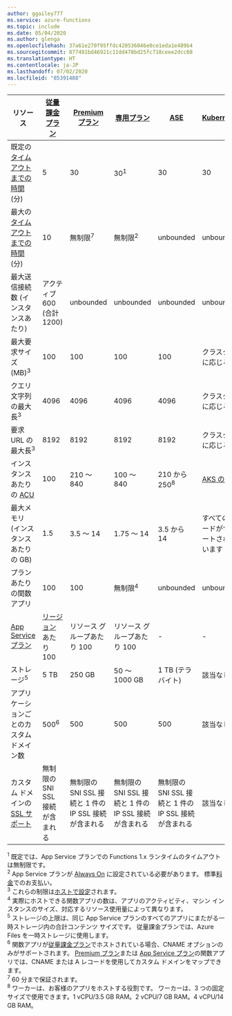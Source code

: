 ```yaml
---
author: ggailey777
ms.service: azure-functions
ms.topic: include
ms.date: 05/04/2020
ms.author: glenga
ms.openlocfilehash: 37a61e270f95ffdc420536046e0ce1eda1e489b4
ms.sourcegitcommit: 877491bd46921c11dd478bd25fc718ceee2dcc08
ms.translationtype: HT
ms.contentlocale: ja-JP
ms.lasthandoff: 07/02/2020
ms.locfileid: "85391488"
---
```

| リソース |[従量課金プラン](../articles/azure-functions/functions-scale.md#consumption-plan)|[Premium プラン](../articles/azure-functions/functions-scale.md#premium-plan)|[専用プラン](../articles/azure-functions/functions-scale.md#app-service-plan)|[ASE](../articles/app-service/environment/intro.md)| [Kubernetes](../articles/aks/quotas-skus-regions.md) |
| --- | --- | --- | --- | --- | --- |
|既定の[タイムアウトまでの時間](../articles/azure-functions/functions-scale.md#timeout) (分) |5 | 30 |30<sup>1</sup> | 30 | 30 |
|最大の[タイムアウトまでの時間](../articles/azure-functions/functions-scale.md#timeout) (分) |10 | 無制限<sup>7</sup> | 無制限<sup>2</sup> | unbounded | unbounded |
| 最大送信接続数 (インスタンスあたり) | アクティブ 600 (合計 1200) | unbounded | unbounded | unbounded | unbounded |
| 最大要求サイズ (MB)<sup>3</sup> | 100 | 100 | 100 | 100 | クラスターに応じる |
| クエリ文字列の最大長<sup>3</sup> | 4096 | 4096 | 4096 | 4096 | クラスターに応じる |
| 要求 URL の最大長<sup>3</sup> | 8192 | 8192 | 8192 | 8192 | クラスターに応じる |
|インスタンスあたりの [ACU](../articles/virtual-machines/windows/acu.md) | 100 | 210 ～ 840 | 100 ～ 840 | 210 から 250<sup>8</sup> | [AKS の価格](https://azure.microsoft.com/pricing/details/container-service/) |
| 最大メモリ (インスタンスあたりの GB) | 1.5 | 3.5 ～ 14 | 1.75 ～ 14 | 3.5 から 14 | すべてのノードがサポートされています |
| プランあたりの関数アプリ |100 |100 |無制限<sup>4</sup> | unbounded | unbounded |
| [App Service プラン](../articles/app-service/overview-hosting-plans.md) | [リージョン](https://azure.microsoft.com/global-infrastructure/regions/)あたり 100 |リソース グループあたり 100 |リソース グループあたり 100 | - | - |
| ストレージ<sup>5</sup> |5 TB |250 GB |50 ～ 1000 GB | 1 TB (テラバイト) | 該当なし |
| アプリケーションごとのカスタム ドメイン数</a> |500<sup>6</sup> |500 |500 | 500 | 該当なし |
| カスタム ドメインの [SSL サポート](../articles/app-service/configure-ssl-bindings.md) |無制限の SNI SSL 接続が含まれる | 無制限の SNI SSL 接続と 1 件の IP SSL 接続が含まれる |無制限の SNI SSL 接続と 1 件の IP SSL 接続が含まれる | 無制限の SNI SSL 接続と 1 件の IP SSL 接続が含まれる | 該当なし |

<sup>1</sup> 既定では、App Service プランでの Functions 1.x ランタイムのタイムアウトは無制限です。  
<sup>2</sup> App Service プランが [Always On](../articles/azure-functions/functions-scale.md#always-on) に設定されている必要があります。 標準[料金](https://azure.microsoft.com/pricing/details/app-service/)でのお支払い。  
<sup>3</sup> これらの制限は[ホストで設定](https://github.com/Azure/azure-functions-host/blob/dev/src/WebJobs.Script.WebHost/web.config)されます。  
<sup>4</sup> 実際にホストできる関数アプリの数は、アプリのアクティビティ、マシン インスタンスのサイズ、対応するリソース使用量によって異なります。  
<sup>5</sup> ストレージの上限は、同じ App Service プランのすべてのアプリにまたがる一時ストレージ内の合計コンテンツ サイズです。 従量課金プランでは、Azure Files を一時ストレージに使用します。  
<sup>6</sup> 関数アプリが[従量課金プラン](../articles/azure-functions/functions-scale.md#consumption-plan)でホストされている場合、CNAME オプションのみがサポートされます。 [Premium プラン](../articles/azure-functions/functions-scale.md#premium-plan)または [App Service プラン](../articles/azure-functions/functions-scale.md#app-service-plan)の関数アプリでは、CNAME または A レコードを使用してカスタム ドメインをマップできます。  
<sup>7</sup> 60 分まで保証されます。  
<sup>8</sup> ワーカーは、お客様のアプリをホストする役割です。 ワーカーは、3 つの固定サイズで使用できます。1 vCPU/3.5 GB RAM。2 vCPU/7 GB RAM。4 vCPU/14 GB RAM。
